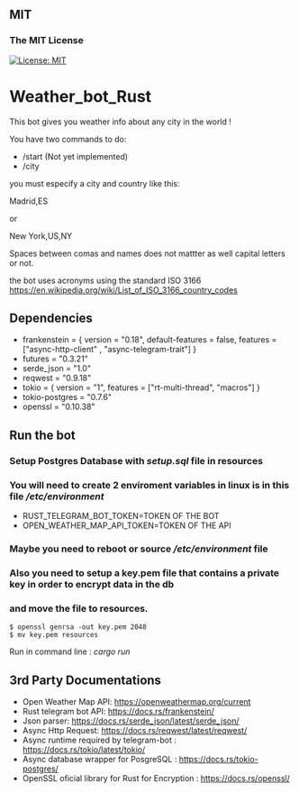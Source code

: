 
## MIT
### The MIT License
[![License: MIT](https://img.shields.io/badge/License-MIT-yellow.svg)](https://opensource.org/licenses/MIT)



# Weather_bot_Rust

This bot gives you weather info about any city in the world !

You have two commands to do:

- /start (Not yet implemented)
- /city

<!--- 
- /help
- /start 
-->

you must especify a city and country like this:

Madrid,ES

or 

New York,US,NY

Spaces between comas and names does not mattter as well capital letters or not.

the bot uses acronyms using the standard ISO 3166
https://en.wikipedia.org/wiki/List_of_ISO_3166_country_codes

## Dependencies

- frankenstein = { version = "0.18", default-features = false, features = ["async-http-client" , "async-telegram-trait"] }
- futures = "0.3.21"
- serde_json = "1.0"
- reqwest = "0.9.18"
- tokio = { version = "1", features = ["rt-multi-thread", "macros"] }
- tokio-postgres = "0.7.6"
- openssl = "0.10.38"

## Run the bot
### Setup Postgres Database with *setup.sql* file in resources


### You will need to create 2 enviroment variables in linux is in this file */etc/environment*

- RUST_TELEGRAM_BOT_TOKEN=TOKEN OF THE BOT
- OPEN_WEATHER_MAP_API_TOKEN=TOKEN OF THE API

### Maybe you need to reboot or source */etc/environment* file 

### Also you need to setup a key.pem file that contains a private key in order to encrypt data in the db
### and move the file to resources.
```
$ openssl genrsa -out key.pem 2048
$ mv key.pem resources
```

Run in command line : *cargo run*

## 3rd Party Documentations

- Open Weather Map API: https://openweathermap.org/current
- Rust telegram bot API: https://docs.rs/frankenstein/
- Json parser: https://docs.rs/serde_json/latest/serde_json/
- Async Http Request: https://docs.rs/reqwest/latest/reqwest/
- Async runtime required by telegram-bot : https://docs.rs/tokio/latest/tokio/
- Async database wrapper for PosgreSQL : https://docs.rs/tokio-postgres/
- OpenSSL oficial library for Rust for Encryption : https://docs.rs/openssl/
<!---
## Future functions

The bot will send a daily message of weather info if user activate the option
-->

